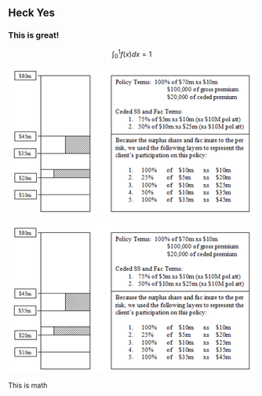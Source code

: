 ## Heck Yes
### This is great!

$$\int_0^1f(x)dx =1$$

![](pat_layer_stack.png)

![A medium cat image](pat_layer_stack.png)


This is math